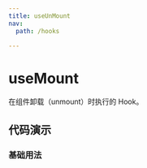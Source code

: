```yaml
---
title: useUnMount
nav:
  path: /hooks

---
```


# useMount

在组件卸载（unmount）时执行的 Hook。

## 代码演示

### 基础用法

<code src="./demo/demo1.tsx" />